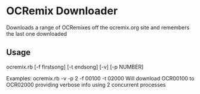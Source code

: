 OCRemix Downloader
==================

Downloads a range of OCRemixes off the ocremix.org site and remembers the last one downloaded

Usage
-----

ocremix.rb [-f firstsong] [-t endsong] [-v] [-p NUMBER]

Examples:
  ocremix.rb -v -p 2 -f 00100 -t 02000	 Will download OCR00100 to OCR02000 providing verbose info using 2 concurrent processes
